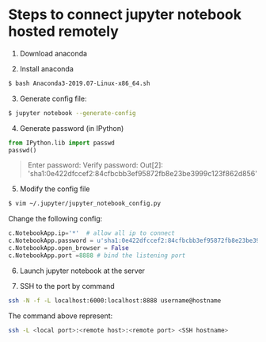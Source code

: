 # Steps to connect jupyter notebook hosted remotely
1. Download anaconda

2. Install anaconda
```bash
$ bash Anaconda3-2019.07-Linux-x86_64.sh
```

3. Generate config file:
```bash
$ jupyter notebook --generate-config
```

4. Generate password \(in IPython\)
```python
from IPython.lib import passwd
passwd()
```
> Enter password: 
> Verify password: 
> Out[2]: 'sha1:0e422dfccef2:84cfbcbb3ef95872fb8e23be3999c123f862d856' 

5. Modify the config file
```bash
$ vim ~/.jupyter/jupyter_notebook_config.py 
```
Change the following config:
```python
c.NotebookApp.ip='*'  # allow all ip to connect
c.NotebookApp.password = u'sha1:0e422dfccef2:84cfbcbb3ef95872fb8e23be3999c123f862d856'  # the passcode generated previously
c.NotebookApp.open_browser = False
c.NotebookApp.port =8888 # bind the listening port
```

6. Launch jupyter notebook at the server

7. SSH to the port by command
```bash
ssh -N -f -L localhost:6000:localhost:8888 username@hostname
```
The command above represent:
```bash
ssh -L <local port>:<remote host>:<remote port> <SSH hostname>
```